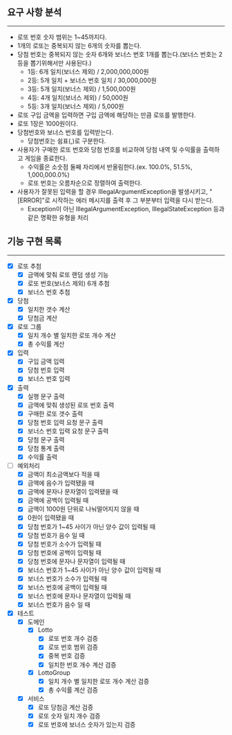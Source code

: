 ## 요구 사항 분석
<hr>

- 로또 번호 숫자 범위는 1~45까지다.
- 1개의 로또는 중복되지 않는 6개의 숫자를 뽑는다.
- 당첨 번호는 중복되지 않는 숫자 6개와 보너스 번호 1개를 뽑는다.(보너스 번호는 2등을 뽑기위해서만 사용된다.)
  - 1등: 6개 일치(보너스 제외) / 2,000,000,000원
  - 2등: 5개 일치 + 보너스 번호 일치 / 30,000,000원
  - 3등: 5개 일치(보너스 제외) / 1,500,000원
  - 4등: 4개 일치(보너스 제외) / 50,000원
  - 5등: 3개 일치(보너스 제외) / 5,000원
- 로또 구입 금액을 입력하면 구입 금액에 해당하는 만큼 로또를 발행한다.
- 로또 1장은 1000원이다.
- 당첨번호와 보너스 번호를 입력받는다.
  - 당첨번호는 쉼표(,)로 구분한다. 
- 사용자가 구매한 로또 번호와 당첨 번호를 비교하여 당첨 내역 및 수익률을 출력하고 게임을 종료한다.
  - 수익률은 소숫점 둘째 자리에서 반올림한다.(ex. 100.0%, 51.5%, 1,000,000.0%)
  - 로또 번호는 오름차순으로 정렬하여 출력한다.
- 사용자가 잘못된 입력을 할 경우 IllegalArgumentException을 발생시키고, "[ERROR]"로 시작하는 에러 메시지를 출력 후 그 부분부터 입력을 다시 받는다.
  - Exception이 아닌 IllegalArgumentException, IllegalStateException 등과 같은 명확한 유형을 처리


## 기능 구현 목록
<hr>

- [x] 로또 추첨
    - [x] 금액에 맞춰 로또 랜덤 생성 기능
    - [x] 로또 번호(보너스 제외) 6개 추첨
    - [x] 보너스 번호 추첨
- [x] 당첨
  - [x] 일치한 갯수 계산
  - [x] 당첨금 계산
- [x] 로또 그룹
  - [x] 일치 개수 별 일치한 로또 개수 계산
  - [x] 총 수익률 계산
- [x] 입력
    - [x] 구입 금액 입력
    - [x] 당첨 번호 입력
    - [x] 보너스 번호 입력
- [x] 출력
    - [x] 실행 문구 출력
    - [x] 금액에 맞춰 생성된 로또 번호 출력
    - [x] 구매한 로또 갯수 출력
    - [x] 당첨 번호 입력 요청 문구 출력
    - [x] 보너스 번호 입력 요청 문구 출력
    - [x] 당첨 문구 출력
    - [x] 당첨 통계 출력
    - [x] 수익률 출력
- [ ] 예외처리
  - [x] 금액이 최소금액보다 적을 때
  - [x] 금액에 음수가 입력됐을 때
  - [x] 금액에 문자나 문자열이 입력됐을 때
  - [x] 금액에 공백이 입력될 때
  - [x] 금액이 1000원 단위로 나눠떨어지지 않을 때
  - [x] 0원이 입력됐을 때
  - [x] 당첨 번호가 1~45 사이가 아닌 양수 값이 입력될 때
  - [x] 당첨 번호가 음수 일 때
  - [x] 당첨 번호가 소수가 입력될 때
  - [x] 당첨 번호에 공백이 입력될 때
  - [x] 당첨 번호에 문자나 문자열이 입력될 때
  - [x] 보너스 번호가 1~45 사이가 아닌 양수 값이 입력될 때
  - [x] 보너스 번호가 소수가 입력될 때
  - [x] 보너스 번호에 공백이 입력될 때
  - [x] 보너스 번호에 문자나 문자열이 입력될 때
  - [x] 보너스 번호가 음수 일 때
- [x] 테스트
  - [x] 도메인
    - [x] Lotto
      - [x] 로또 번호 개수 검증
      - [x] 로또 번호 범위 검증
      - [x] 중복 번호 검증
      - [x] 일치한 번호 개수 계산 검증
    - [x] LottoGroup
      - [x] 일치 개수 별 일치한 로또 개수 계산 검증
      - [x] 총 수익률 계산 검증
  - [x] 서비스
    - [x] 로또 당첨금 계산 검증
    - [x] 로또 숫자 일치 개수 검증
    - [x] 로또 번호에 보너스 숫자가 있는지 검증